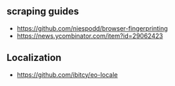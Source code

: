 ## scraping guides

- https://github.com/niespodd/browser-fingerprinting
- https://news.ycombinator.com/item?id=29062423

## Localization

- https://github.com/ibitcy/eo-locale
